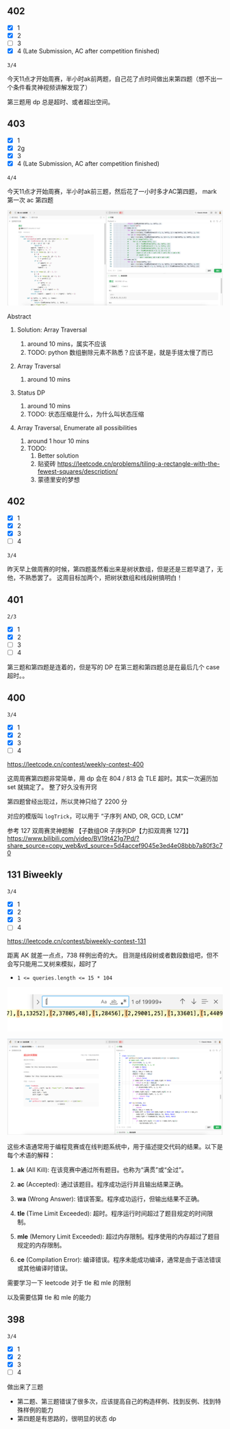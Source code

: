 ## 402

- [x] 1
- [x] 2
- [ ] 3
- [x] 4 (Late Submission, AC after competition finished)

`3/4`

今天11点才开始周赛，半小时ak前两题，自己花了点时间做出来第四题（想不出一个条件看灵神视频讲解发现了）

第三题用 dp 总是超时、或者超出空间。

## 403

- [x] 1
- [x] 2g
- [x] 3
- [x] 4 (Late Submission, AC after competition finished)

`4/4`

今天11点才开始周赛，半小时ak前三题，然后花了一小时多才AC第四题， mark 第一次 ac 第四题

![Image](./summary.assets/GQu39GIbYAEMZBt.jpeg)

Abstract

1. Solution:  Array Traversal
   1. around 10 mins，属实不应该
   2. TODO:  python 数组删除元素不熟悉？应该不是，就是手搓太慢了而已
2. Array Traversal
   1. around 10 mins

3. Status DP
   1. around 10 mins
   2. TODO: 状态压缩是什么，为什么叫状态压缩

4. Array Traversal, Enumerate all possibilities
   1. around 1 hour 10 mins
   2. TODO: 
      1. Better solution
      2. 贴瓷砖 https://leetcode.cn/problems/tiling-a-rectangle-with-the-fewest-squares/description/
      3. 蒙德里安的梦想

## 402

- [x] 1
- [x] 2
- [x] 3
- [ ] 4

`3/4`

昨天早上做周赛的时候，第四题虽然看出来是树状数组，但是还是三题早退了，无他，不熟悉罢了。 这周目标加两个，把树状数组和线段树搞明白！

## 401

`2/3`

- [x] 1
- [x] 2
- [ ] 3
- [ ] 4

第三题和第四题是连着的，但是写的 DP 在第三题和第四题总是在最后几个 case 超时。。

## 400

`3/4`

- [x] 1
- [x] 2
- [x] 3
- [ ] 4

https://leetcode.cn/contest/weekly-contest-400

这周周赛第四题非常简单，用 dp 会在 804 / 813 会 TLE 超时。其实一次遍历加 set 就搞定了。 整了好久没有开窍

第四题曾经出现过，所以灵神只给了 2200 分

对应的模版叫 `logTrick`，可以用于 “子序列 AND, OR, GCD, LCM”

参考 127 双周赛灵神题解 【子数组OR 子序列DP【力扣双周赛 127】】 https://www.bilibili.com/video/BV19t421g7Pd/?share_source=copy_web&vd_source=5d4accef9045e3ed4e08bbb7a80f3c70

## 131 Biweekly

`3/4`

- [x] 1
- [x] 2
- [x] 3
- [ ] 4

https://leetcode.cn/contest/biweekly-contest-131

距离 AK 就差一点点，738 样例出奇的大。 目测是线段树或者数段数组吧，但不会写只能用二叉树来模拟，超时了

- `1 <= queries.length <= 15 * 104`

![image-20240526003239310](./summary.assets/image-20240526003239310.png)

![image-20240526003059467](./summary.assets/image-20240526003059467.png)



这些术语通常用于编程竞赛或在线判题系统中，用于描述提交代码的结果。以下是每个术语的解释：

1. **ak** (All Kill): 在该竞赛中通过所有题目。也称为“满贯”或“全过”。

2. **ac** (Accepted): 通过该题目。程序成功运行并且输出结果正确。

3. **wa** (Wrong Answer): 错误答案。程序成功运行，但输出结果不正确。

4. **tle** (Time Limit Exceeded): 超时。程序运行时间超过了题目规定的时间限制。

5. **mle** (Memory Limit Exceeded): 超过内存限制。程序使用的内存超过了题目规定的内存限制。

6. **ce** (Compilation Error): 编译错误。程序未能成功编译，通常是由于语法错误或其他编译时错误。



需要学习一下 leetcode 对于 tle 和 mle 的限制

以及需要估算 tle 和 mle 的能力

## 398

`3/4`

- [x] 1
- [x] 2
- [x] 3
- [ ] 4

做出来了三题

- 第二题、第三题错误了很多次，应该提高自己的构造样例、找到反例、找到特殊样例的能力
- 第四题是有思路的，很明显的状态 dp